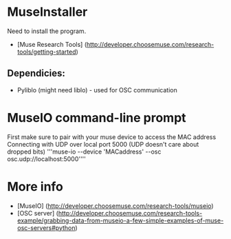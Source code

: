 # MuseInstaller
Need to install the program.
* [Muse Research Tools] (<http://developer.choosemuse.com/research-tools/getting-started>)

## Dependicies:
* Pyliblo (might need liblo) - used for OSC communication

# MuseIO command-line prompt 
First make sure to pair with your muse device to access the MAC address
Connecting with UDP over local port 5000 (UDP doesn't care about dropped bits)
'''muse-io --device 'MACaddress' --osc osc.udp://localhost:5000''''

# More info
* [MuseIO] (<http://developer.choosemuse.com/research-tools/museio>)
* [OSC server] (<http://developer.choosemuse.com/research-tools-example/grabbing-data-from-museio-a-few-simple-examples-of-muse-osc-servers#python>)
